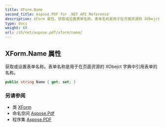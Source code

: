 ```yaml
---
title: XForm.Name
second_title: Aspose.PDF for .NET API Reference
description: XForm 属性。获取或设置表单名称。表单名称是用于在页面资源的 XObejct 字典中引用表单的名称。
type: docs
weight: 60
url: /zh/net/aspose.pdf/xform/name/
---
```

## XForm.Name 属性

获取或设置表单名称。表单名称是用于在页面资源的 XObejct 字典中引用表单的名称。

```csharp
public string Name { get; set; }
```

### 另请参阅

* 类 [XForm](../)
* 命名空间 [Aspose.Pdf](../../../aspose.pdf/)
* 程序集 [Aspose.PDF](../../../)